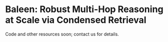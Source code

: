 # Baleen: Robust Multi-Hop Reasoning at Scale via Condensed Retrieval

Code and other resources soon; contact us for details.

